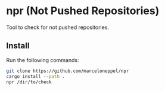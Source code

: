 # npr (Not Pushed Repositories)

Tool to check for not pushed repositories.

## Install

Run the following commands:

```sh
git clone https://github.com/marceloneppel/npr
cargo install --path .
npr /dir/to/check
```
